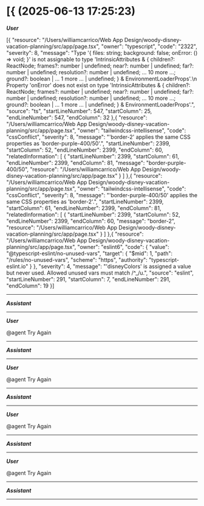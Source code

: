<!-- Generated by SpecStory -->

# [{ (2025-06-13 17:25:23)

_**User**_

[{
	"resource": "/Users/williamcarrico/Web App Design/woody-disney-vacation-planning/src/app/page.tsx",
	"owner": "typescript",
	"code": "2322",
	"severity": 8,
	"message": "Type '{ files: string; background: false; onError: () => void; }' is not assignable to type 'IntrinsicAttributes & { children?: ReactNode; frames?: number | undefined; near?: number | undefined; far?: number | undefined; resolution?: number | undefined; ... 10 more ...; ground?: boolean | ... 1 more ... | undefined; } & EnvironmentLoaderProps'.\n  Property 'onError' does not exist on type 'IntrinsicAttributes & { children?: ReactNode; frames?: number | undefined; near?: number | undefined; far?: number | undefined; resolution?: number | undefined; ... 10 more ...; ground?: boolean | ... 1 more ... | undefined; } & EnvironmentLoaderProps'.",
	"source": "ts",
	"startLineNumber": 547,
	"startColumn": 25,
	"endLineNumber": 547,
	"endColumn": 32
},{
	"resource": "/Users/williamcarrico/Web App Design/woody-disney-vacation-planning/src/app/page.tsx",
	"owner": "tailwindcss-intellisense",
	"code": "cssConflict",
	"severity": 8,
	"message": "'border-2' applies the same CSS properties as 'border-purple-400/50'.",
	"startLineNumber": 2399,
	"startColumn": 52,
	"endLineNumber": 2399,
	"endColumn": 60,
	"relatedInformation": [
		{
			"startLineNumber": 2399,
			"startColumn": 61,
			"endLineNumber": 2399,
			"endColumn": 81,
			"message": "border-purple-400/50",
			"resource": "/Users/williamcarrico/Web App Design/woody-disney-vacation-planning/src/app/page.tsx"
		}
	]
},{
	"resource": "/Users/williamcarrico/Web App Design/woody-disney-vacation-planning/src/app/page.tsx",
	"owner": "tailwindcss-intellisense",
	"code": "cssConflict",
	"severity": 8,
	"message": "'border-purple-400/50' applies the same CSS properties as 'border-2'.",
	"startLineNumber": 2399,
	"startColumn": 61,
	"endLineNumber": 2399,
	"endColumn": 81,
	"relatedInformation": [
		{
			"startLineNumber": 2399,
			"startColumn": 52,
			"endLineNumber": 2399,
			"endColumn": 60,
			"message": "border-2",
			"resource": "/Users/williamcarrico/Web App Design/woody-disney-vacation-planning/src/app/page.tsx"
		}
	]
},{
	"resource": "/Users/williamcarrico/Web App Design/woody-disney-vacation-planning/src/app/page.tsx",
	"owner": "eslint6",
	"code": {
		"value": "@typescript-eslint/no-unused-vars",
		"target": {
			"$mid": 1,
			"path": "/rules/no-unused-vars",
			"scheme": "https",
			"authority": "typescript-eslint.io"
		}
	},
	"severity": 4,
	"message": "'disneyColors' is assigned a value but never used. Allowed unused vars must match /^_/u.",
	"source": "eslint",
	"startLineNumber": 291,
	"startColumn": 7,
	"endLineNumber": 291,
	"endColumn": 19
}]

---

_**Assistant**_



---

_**User**_

@agent Try Again

---

_**Assistant**_



---

_**User**_

@agent Try Again

---

_**Assistant**_



---

_**User**_

@agent Try Again

---

_**Assistant**_



---

_**User**_

@agent Try Again

---

_**Assistant**_



---

